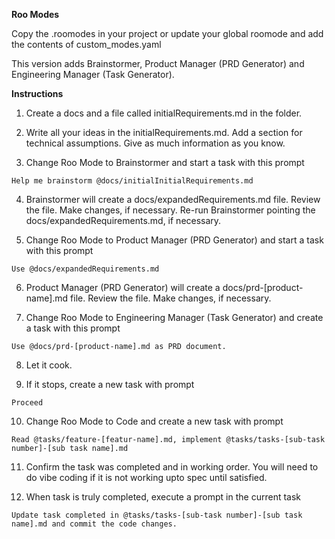 **Roo Modes**

Copy the .roomodes in your project or update your global roomode and add the contents of custom_modes.yaml

This version adds Brainstormer, Product Manager (PRD Generator) and Engineering Manager (Task Generator).

**Instructions**
1. Create a docs and a file called initialRequirements.md in the folder.

2. Write all your ideas in the initialRequirements.md. Add a section for technical assumptions. Give as much information as you know.

3. Change Roo Mode to Brainstormer and start a task with this prompt 
```
Help me brainstorm @docs/initialInitialRequirements.md
```

4. Brainstormer will create a docs/expandedRequirements.md file. Review the file. Make changes, if necessary. Re-run Brainstormer pointing the docs/expandedRequirements.md, if necessary.

5. Change Roo Mode to Product Manager (PRD Generator) and start a task with this prompt
```
Use @docs/expandedRequirements.md
```

6. Product Manager (PRD Generator) will create a docs/prd-[product-name].md file. Review the file. Make changes, if necessary.

7. Change Roo Mode to Engineering Manager (Task Generator) and create a task with this prompt
```
Use @docs/prd-[product-name].md as PRD document.
```
8. Let it cook.

9. If it stops, create a new task with prompt
```
Proceed
```

10. Change Roo Mode to Code and create a new task with prompt
```
Read @tasks/feature-[featur-name].md, implement @tasks/tasks-[sub-task number]-[sub task name].md
```

11. Confirm the task was completed and in working order. You will need to do vibe coding if it is not working upto spec until satisfied.

12. When task is truly completed, execute a prompt in the current task
```
Update task completed in @tasks/tasks-[sub-task number]-[sub task name].md and commit the code changes.
```


